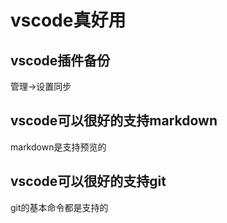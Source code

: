 # vscode真好用

## vscode插件备份

管理->设置同步

## vscode可以很好的支持markdown

markdown是支持预览的

## vscode可以很好的支持git

git的基本命令都是支持的
